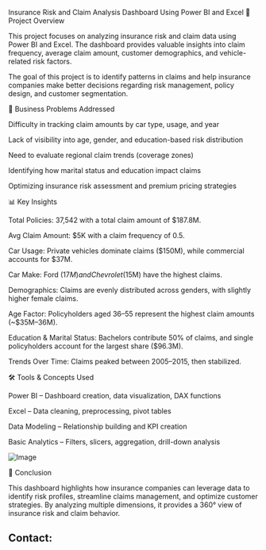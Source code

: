 Insurance Risk and Claim Analysis Dashboard Using Power BI and Excel
📖 Project Overview

This project focuses on analyzing insurance risk and claim data using Power BI and Excel. The dashboard provides valuable insights into claim frequency, average claim amount, customer demographics, and vehicle-related risk factors.

The goal of this project is to identify patterns in claims and help insurance companies make better decisions regarding risk management, policy design, and customer segmentation.

🔑 Business Problems Addressed

Difficulty in tracking claim amounts by car type, usage, and year

Lack of visibility into age, gender, and education-based risk distribution

Need to evaluate regional claim trends (coverage zones)

Identifying how marital status and education impact claims

Optimizing insurance risk assessment and premium pricing strategies

📊 Key Insights

Total Policies: 37,542 with a total claim amount of $187.8M.

Avg Claim Amount: $5K with a claim frequency of 0.5.

Car Usage: Private vehicles dominate claims ($150M), while commercial accounts for $37M.

Car Make: Ford ($17M) and Chevrolet ($15M) have the highest claims.

Demographics: Claims are evenly distributed across genders, with slightly higher female claims.

Age Factor: Policyholders aged 36–55 represent the highest claim amounts (~$35M–36M).

Education & Marital Status: Bachelors contribute 50% of claims, and single policyholders account for the largest share ($96.3M).

Trends Over Time: Claims peaked between 2005–2015, then stabilized.

🛠 Tools & Concepts Used

Power BI – Dashboard creation, data visualization, DAX functions

Excel – Data cleaning, preprocessing, pivot tables

Data Modeling – Relationship building and KPI creation

Basic Analytics – Filters, slicers, aggregation, drill-down analysis

![Image]()

🚀 Conclusion

This dashboard highlights how insurance companies can leverage data to identify risk profiles, streamline claims management, and optimize customer strategies. By analyzing multiple dimensions, it provides a 360° view of insurance risk and claim behavior.

## Contact:
